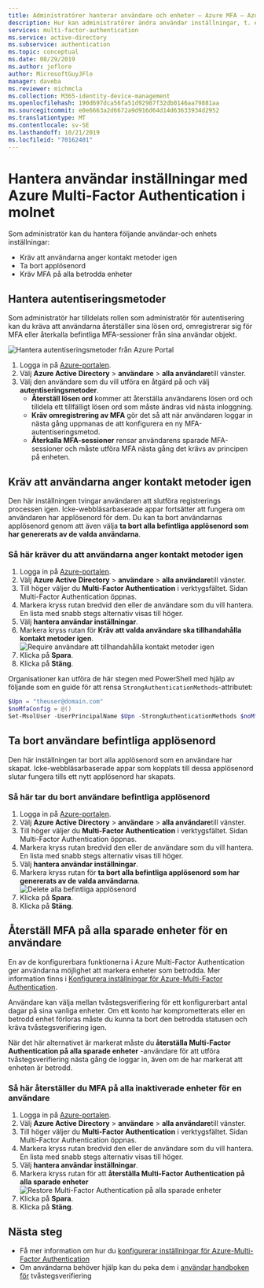 ```yaml
---
title: Administratörer hanterar användare och enheter – Azure MFA – Azure Active Directory
description: Hur kan administratörer ändra användar inställningar, t. ex. tvinga användare att göra ett nytt korrektur.
services: multi-factor-authentication
ms.service: active-directory
ms.subservice: authentication
ms.topic: conceptual
ms.date: 08/29/2019
ms.author: joflore
author: MicrosoftGuyJFlo
manager: daveba
ms.reviewer: michmcla
ms.collection: M365-identity-device-management
ms.openlocfilehash: 190d697dca56fa51d92987f32db0146aa79881aa
ms.sourcegitcommit: e0e6663a2d6672a9d916d64d14d63633934d2952
ms.translationtype: MT
ms.contentlocale: sv-SE
ms.lasthandoff: 10/21/2019
ms.locfileid: "70162401"
---
```

# <a name="manage-user-settings-with-azure-multi-factor-authentication-in-the-cloud"></a>Hantera användar inställningar med Azure Multi-Factor Authentication i molnet

Som administratör kan du hantera följande användar-och enhets inställningar:

* Kräv att användarna anger kontakt metoder igen
* Ta bort applösenord
* Kräv MFA på alla betrodda enheter

## <a name="manage-authentication-methods"></a>Hantera autentiseringsmetoder

Som administratör har tilldelats rollen som administratör för autentisering kan du kräva att användarna återställer sina lösen ord, omregistrerar sig för MFA eller återkalla befintliga MFA-sessioner från sina användar objekt.

![Hantera autentiseringsmetoder från Azure Portal](./media/howto-mfa-userdevicesettings/manage-authentication-methods.png)

1. Logga in på [Azure-portalen](https://portal.azure.com).
1. Välj **Azure Active Directory**  > **användare**  > **alla användare**till vänster.
1. Välj den användare som du vill utföra en åtgärd på och välj **autentiseringsmetoder**.
   - **Återställ lösen ord** kommer att återställa användarens lösen ord och tilldela ett tillfälligt lösen ord som måste ändras vid nästa inloggning.
   - **Kräv omregistrering av MFA** gör det så att när användaren loggar in nästa gång uppmanas de att konfigurera en ny MFA-autentiseringsmetod.
   - **Återkalla MFA-sessioner** rensar användarens sparade MFA-sessioner och måste utföra MFA nästa gång det krävs av principen på enheten.

## <a name="require-users-to-provide-contact-methods-again"></a>Kräv att användarna anger kontakt metoder igen

Den här inställningen tvingar användaren att slutföra registrerings processen igen. Icke-webbläsarbaserade appar fortsätter att fungera om användaren har applösenord för dem.  Du kan ta bort användarnas applösenord genom att även välja **ta bort alla befintliga applösenord som har genererats av de valda användarna**.

### <a name="how-to-require-users-to-provide-contact-methods-again"></a>Så här kräver du att användarna anger kontakt metoder igen

1. Logga in på [Azure-portalen](https://portal.azure.com).
2. Välj **Azure Active Directory**  > **användare**  > **alla användare**till vänster.
3. Till höger väljer du **Multi-Factor Authentication** i verktygsfältet. Sidan Multi-Factor Authentication öppnas.
4. Markera kryss rutan bredvid den eller de användare som du vill hantera. En lista med snabb stegs alternativ visas till höger.
5. Välj **hantera användar inställningar**.
6. Markera kryss rutan för **Kräv att valda användare ska tillhandahålla kontakt metoder igen**.
   ![Require användare att tillhandahålla kontakt metoder igen ](./media/howto-mfa-userdevicesettings/reproofup.png)
7. Klicka på **Spara**.
8. Klicka på **Stäng**.

Organisationer kan utföra de här stegen med PowerShell med hjälp av följande som en guide för att rensa `StrongAuthenticationMethods`-attributet:

```PowerShell
$Upn = "theuser@domain.com"
$noMfaConfig = @()
Set-MsolUser -UserPrincipalName $Upn -StrongAuthenticationMethods $noMfaConfig
```

## <a name="delete-users-existing-app-passwords"></a>Ta bort användare befintliga applösenord

Den här inställningen tar bort alla applösenord som en användare har skapat. Icke-webbläsarbaserade appar som kopplats till dessa applösenord slutar fungera tills ett nytt applösenord har skapats.

### <a name="how-to-delete-users-existing-app-passwords"></a>Så här tar du bort användare befintliga applösenord

1. Logga in på [Azure-portalen](https://portal.azure.com).
2. Välj **Azure Active Directory**  > **användare**  > **alla användare**till vänster.
3. Till höger väljer du **Multi-Factor Authentication** i verktygsfältet. Sidan Multi-Factor Authentication öppnas.
4. Markera kryss rutan bredvid den eller de användare som du vill hantera. En lista med snabb stegs alternativ visas till höger.
5. Välj **hantera användar inställningar**.
6. Markera kryss rutan för **ta bort alla befintliga applösenord som har genererats av de valda användarna**.
   ![Delete alla befintliga applösenord ](./media/howto-mfa-userdevicesettings/deleteapppasswords.png)
7. Klicka på **Spara**.
8. Klicka på **Stäng**.

## <a name="restore-mfa-on-all-remembered-devices-for-a-user"></a>Återställ MFA på alla sparade enheter för en användare

En av de konfigurerbara funktionerna i Azure Multi-Factor Authentication ger användarna möjlighet att markera enheter som betrodda. Mer information finns i [Konfigurera inställningar för Azure-Multi-Factor Authentication](howto-mfa-mfasettings.md#remember-multi-factor-authentication).

Användare kan välja mellan tvåstegsverifiering för ett konfigurerbart antal dagar på sina vanliga enheter. Om ett konto har komprometterats eller en betrodd enhet förloras måste du kunna ta bort den betrodda statusen och kräva tvåstegsverifiering igen.

När det här alternativet är markerat måste du **återställa Multi-Factor Authentication på alla sparade enheter** -användare för att utföra tvåstegsverifiering nästa gång de loggar in, även om de har markerat att enheten är betrodd.

### <a name="how-to-restore-mfa-on-all-suspended-devices-for-a-user"></a>Så här återställer du MFA på alla inaktiverade enheter för en användare

1. Logga in på [Azure-portalen](https://portal.azure.com).
2. Välj **Azure Active Directory**  > **användare**  > **alla användare**till vänster.
3. Till höger väljer du **Multi-Factor Authentication** i verktygsfältet. Sidan Multi-Factor Authentication öppnas.
4. Markera kryss rutan bredvid den eller de användare som du vill hantera. En lista med snabb stegs alternativ visas till höger.
5. Välj **hantera användar inställningar**.
6. Markera kryss rutan för att **återställa Multi-Factor Authentication på alla sparade enheter** 
    ![Restore Multi-Factor Authentication på alla sparade enheter ](./media/howto-mfa-userdevicesettings/rememberdevices.png)
7. Klicka på **Spara**.
8. Klicka på **Stäng**.

## <a name="next-steps"></a>Nästa steg

- Få mer information om hur du [konfigurerar inställningar för Azure-Multi-Factor Authentication](howto-mfa-mfasettings.md)
- Om användarna behöver hjälp kan du peka dem i [användar handboken för](../user-help/multi-factor-authentication-end-user.md) tvåstegsverifiering
